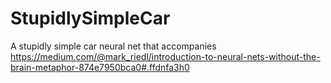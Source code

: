 # StupidlySimpleCar
A stupidly simple car neural net that accompanies https://medium.com/@mark_riedl/introduction-to-neural-nets-without-the-brain-metaphor-874e7950bca0#.ffdnfa3h0
